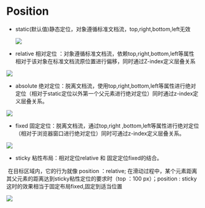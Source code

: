 # Position

- static(默认值)静态定位，对象遵循标准文档流，top,right,bottom,left无效

  ![](https://img-blog.csdn.net/20170704003006434?watermark/2/text/aHR0cDovL2Jsb2cuY3Nkbi5uZXQvRkVfRmx5RmlzaA==/font/5a6L5L2T/fontsize/400/fill/I0JBQkFCMA==/dissolve/70/gravity/SouthEast)



- relative 相对定位 ：对象遵循标准文档流，依赖top,right,bottom,left等属性相对于该对象在标准文档流原位置进行偏移，同时通过Z-index定义层叠关系

![](https://img-blog.csdn.net/20170704003122697?watermark/2/text/aHR0cDovL2Jsb2cuY3Nkbi5uZXQvRkVfRmx5RmlzaA==/font/5a6L5L2T/fontsize/400/fill/I0JBQkFCMA==/dissolve/70/gravity/SouthEast)





- absolute 绝对定位：脱离文档流，使用top,right,bottom,left等属性进行绝对定位（相对于static定位以外第一个父元素进行绝对定位）同时通过z-index定义层叠关系。

![](https://img-blog.csdn.net/20170704004113569?watermark/2/text/aHR0cDovL2Jsb2cuY3Nkbi5uZXQvRkVfRmx5RmlzaA==/font/5a6L5L2T/fontsize/400/fill/I0JBQkFCMA==/dissolve/70/gravity/SouthEast)



- fixed 固定定位：脱离文档流，通过top,right ,bottom,left等属性进行绝对定位（相对于浏览器窗口进行绝对定位）同时可通过z-index定义层叠关系。

![](https://img-blog.csdn.net/20170704003411595?watermark/2/text/aHR0cDovL2Jsb2cuY3Nkbi5uZXQvRkVfRmx5RmlzaA==/font/5a6L5L2T/fontsize/400/fill/I0JBQkFCMA==/dissolve/70/gravity/SouthEast)



- sticky 粘性布局：相对定位relative 和 固定定位fixed的结合。

​          在目标区域内，它的行为就像 position ：relative; 在滑动过程中，某个元素距离其父元素的距离达到sticky粘性定位的要求时（top ：100 px）；position : sticky这时的效果相当于固定布局fixed,固定到适当位置

![](https://user-gold-cdn.xitu.io/2020/3/11/170c9c195a0a9254?imageslim)

